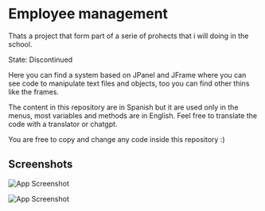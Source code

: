 
# Employee management

Thats a project that form part of a serie of prohects that i will doing in the school.

State: Discontinued

Here you can find a system based on JPanel and JFrame where you can see code to manipulate text files and objects, too you can find other thins like the frames.

The content in this repository are in Spanish but it are used only in the menus, most variables and methods are in English. Feel free to translate the code with a translator or chatgpt.

You are free to copy and change any code inside this repository :)


## Screenshots

![App Screenshot](https://cdn.shopify.com/s/files/1/0571/0400/7337/articles/Portada_ChatGPT_01_800x600.jpg?v=1677083181)

![App Screenshot](https://cdn.shopify.com/s/files/1/0571/0400/7337/articles/Portada_ChatGPT_01_800x600.jpg?v=1677083181)
